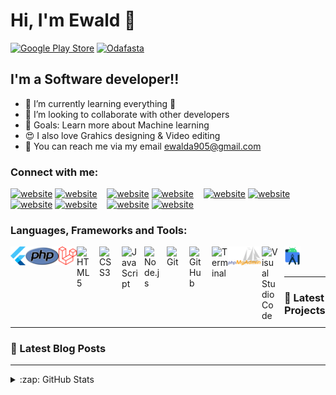 # Hi, I'm Ewald 👋 

[![Google Play Store](https://img.shields.io/badge/google-play-tore)](https://play.google.com/store/apps/developer?id=ABC+Inc+Lab)
[![Odafasta](https://img.shields.io/badge/Odafasta-website?color=FF4510)](https://play.google.com/store/apps/developer?id=ABC+Inc+Lab)

## I'm a Software developer!!

- 🌱 I’m currently learning everything 🤣
- 👯 I’m looking to collaborate with other developers
- 🥅 Goals: Learn more about Machine learning
- 😍 I also love Grahics designing & Video editing
- 📧 You can reach me via my email ewalda905@gmail.com

### Connect with me:

[![website](./img/globe-light.svg)](https://google.com#gh-light-mode-only)
[![website](./img/globe-dark.svg)](https://google.com#gh-dark-mode-only)
&nbsp;&nbsp;
[![website](./img/youtube-light.svg)](https://youtube.com/codestackr#gh-light-mode-only)
[![website](./img/youtube-dark.svg)](https://youtube.com/codestackr#gh-dark-mode-only)
&nbsp;&nbsp;
[![website](./img/twitter-light.svg)](https://twitter.com/codestackr#gh-light-mode-only)
[![website](./img/twitter-dark.svg)](https://twitter.com/codestackr#gh-dark-mode-only)
&nbsp;&nbsp;
[![website](./img/linkedin-light.svg)](https://linkedin.com/in/ewald-abraham-55b80b1b6#gh-light-mode-only)
[![website](./img/linkedin-dark.svg)](https://linkedin.com/in/ewald-abraham-55b80b1b6#gh-dark-mode-only)
&nbsp;&nbsp;
[![website](./img/instagram-light.svg)](https://instagram.com/codeSTACKr#gh-light-mode-only)
[![website](./img/instagram-dark.svg)](https://instagram.com/codeSTACKr#gh-dark-mode-only)

### Languages, Frameworks and Tools:

<img align="left" alt="flutter" height="30px" src="./img/flutter-logo.png" />
<img align="left" alt="php" height="30px" src="./img/php.png" />
<img align="left" alt="laravel" height="30px" src="./img/laravel.png" />
<img align="left" alt="HTML5" width="26px" src="https://cdn.jsdelivr.net/gh/devicons/devicon/icons/html5/html5-original.svg" style="padding-right:10px;" />
<img align="left" alt="CSS3" width="26px" src="https://cdn.jsdelivr.net/gh/devicons/devicon/icons/css3/css3-original.svg" style="padding-right:10px;" />
<img align="left" alt="JavaScript" width="26px" src="https://cdn.jsdelivr.net/gh/devicons/devicon/icons/javascript/javascript-original.svg" style="padding-right:10px;" />
<img align="left" alt="Node.js" width="26px" src="https://cdn.jsdelivr.net/gh/devicons/devicon/icons/nodejs/nodejs-original.svg" style="padding-right:10px;" />
<img align="left" alt="Git" width="26px" src="https://cdn.jsdelivr.net/gh/devicons/devicon/icons/git/git-original.svg" style="padding-right:10px;" />
<img align="left" alt="GitHub" width="26px" src="https://user-images.githubusercontent.com/3369400/139447912-e0f43f33-6d9f-45f8-be46-2df5bbc91289.png" style="padding-right:10px;" />
<img align="left" alt="Terminal" width="26px" src="./img/terminal-dark.svg" />
<img align="left" alt="PhpMyAdmin" height="30px" src="./img/PhpMyAdmin_logo.svg.png" />
<img align="left" alt="Visual Studio Code" width="26px" src="https://cdn.jsdelivr.net/gh/devicons/devicon/icons/vscode/vscode-original.svg" style="padding-right:10px;" />
<img align="left" alt="PhpMyAdmin" height="30px" src="./img/android-studio.png" />

<br />
<br />

---

### 💼 Latest Projects

<!-- YOUTUBE:START -->
<!--- [SYDF!](https://www.youtube.com)-->


---

### 📕 Latest Blog Posts

<!-- BLOG-POST-LIST:START -->
<!--  - [Render ATL 2023 Trip Report](https://dev.to/codestackr/render-atl-2023-trip-report-mp4) -->

---

<details>
  <summary>:zap: GitHub Stats</summary>

  <img align="left" alt="codeSTACKr's GitHub Stats" src="https://github-readme-stats.vercel.app/api?username=ewald-ai&show_icons=true&hide_border=false&title_color=ff652f&icon_color=FFE400&bg_color=09131B&text_color=ffffff&border_color=0c1a25" />

</details>


